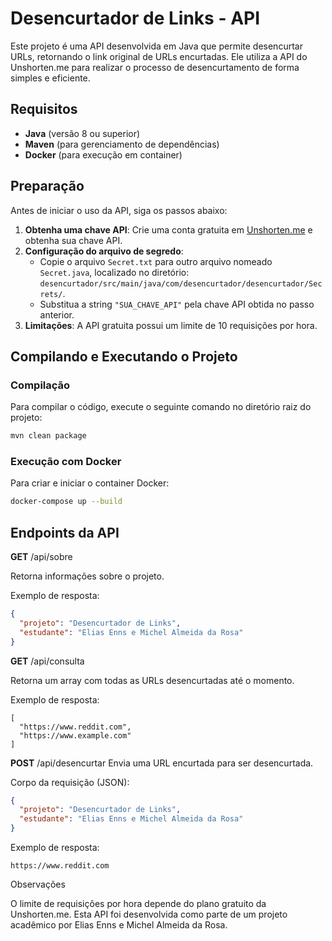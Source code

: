 # Desencurtador de Links - API

Este projeto é uma API desenvolvida em Java que permite desencurtar URLs, retornando o link original de URLs encurtadas. Ele utiliza a API do Unshorten.me para realizar o processo de desencurtamento de forma simples e eficiente.

## Requisitos

- **Java** (versão 8 ou superior)
- **Maven** (para gerenciamento de dependências)
- **Docker** (para execução em container)

## Preparação

Antes de iniciar o uso da API, siga os passos abaixo:

1. **Obtenha uma chave API**: Crie uma conta gratuita em [Unshorten.me](https://unshorten.me/api) e obtenha sua chave API.
2. **Configuração do arquivo de segredo**: 
   - Copie o arquivo `Secret.txt` para outro arquivo nomeado `Secret.java`, localizado no diretório:  
     `desencurtador/src/main/java/com/desencurtador/desencurtador/Secrets/`.
   - Substitua a string `"SUA_CHAVE_API"` pela chave API obtida no passo anterior.
3. **Limitações**: A API gratuita possui um limite de 10 requisições por hora.

## Compilando e Executando o Projeto

### Compilação

Para compilar o código, execute o seguinte comando no diretório raiz do projeto:

```bash
mvn clean package
```
### Execução com Docker

Para criar e iniciar o container Docker:

```bash
docker-compose up --build
```

## Endpoints da API

**GET** /api/sobre

Retorna informações sobre o projeto.

Exemplo de resposta:

```json
{
  "projeto": "Desencurtador de Links",
  "estudante": "Elias Enns e Michel Almeida da Rosa"
}
```

**GET** /api/consulta

Retorna um array com todas as URLs desencurtadas até o momento.

Exemplo de resposta:

```plaintext
[
  "https://www.reddit.com",
  "https://www.example.com"
]
```

**POST** /api/desencurtar
Envia uma URL encurtada para ser desencurtada.

Corpo da requisição (JSON):
```json
{
  "projeto": "Desencurtador de Links",
  "estudante": "Elias Enns e Michel Almeida da Rosa"
}
```

Exemplo de resposta:

```plaintext
https://www.reddit.com
```

Observações

O limite de requisições por hora depende do plano gratuito da Unshorten.me.
Esta API foi desenvolvida como parte de um projeto acadêmico por Elias Enns e Michel Almeida da Rosa.

